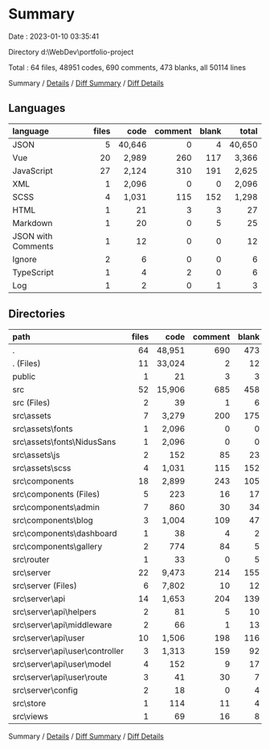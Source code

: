 # Summary

Date : 2023-01-10 03:35:41

Directory d:\\WebDev\\portfolio-project

Total : 64 files,  48951 codes, 690 comments, 473 blanks, all 50114 lines

Summary / [Details](details.md) / [Diff Summary](diff.md) / [Diff Details](diff-details.md)

## Languages
| language | files | code | comment | blank | total |
| :--- | ---: | ---: | ---: | ---: | ---: |
| JSON | 5 | 40,646 | 0 | 4 | 40,650 |
| Vue | 20 | 2,989 | 260 | 117 | 3,366 |
| JavaScript | 27 | 2,124 | 310 | 191 | 2,625 |
| XML | 1 | 2,096 | 0 | 0 | 2,096 |
| SCSS | 4 | 1,031 | 115 | 152 | 1,298 |
| HTML | 1 | 21 | 3 | 3 | 27 |
| Markdown | 1 | 20 | 0 | 5 | 25 |
| JSON with Comments | 1 | 12 | 0 | 0 | 12 |
| Ignore | 2 | 6 | 0 | 0 | 6 |
| TypeScript | 1 | 4 | 2 | 0 | 6 |
| Log | 1 | 2 | 0 | 1 | 3 |

## Directories
| path | files | code | comment | blank | total |
| :--- | ---: | ---: | ---: | ---: | ---: |
| . | 64 | 48,951 | 690 | 473 | 50,114 |
| . (Files) | 11 | 33,024 | 2 | 12 | 33,038 |
| public | 1 | 21 | 3 | 3 | 27 |
| src | 52 | 15,906 | 685 | 458 | 17,049 |
| src (Files) | 2 | 39 | 1 | 6 | 46 |
| src\\assets | 7 | 3,279 | 200 | 175 | 3,654 |
| src\\assets\\fonts | 1 | 2,096 | 0 | 0 | 2,096 |
| src\\assets\\fonts\\NidusSans | 1 | 2,096 | 0 | 0 | 2,096 |
| src\\assets\\js | 2 | 152 | 85 | 23 | 260 |
| src\\assets\\scss | 4 | 1,031 | 115 | 152 | 1,298 |
| src\\components | 18 | 2,899 | 243 | 105 | 3,247 |
| src\\components (Files) | 5 | 223 | 16 | 17 | 256 |
| src\\components\\admin | 7 | 860 | 30 | 34 | 924 |
| src\\components\\blog | 3 | 1,004 | 109 | 47 | 1,160 |
| src\\components\\dashboard | 1 | 38 | 4 | 2 | 44 |
| src\\components\\gallery | 2 | 774 | 84 | 5 | 863 |
| src\\router | 1 | 33 | 0 | 5 | 38 |
| src\\server | 22 | 9,473 | 214 | 155 | 9,842 |
| src\\server (Files) | 6 | 7,802 | 10 | 12 | 7,824 |
| src\\server\\api | 14 | 1,653 | 204 | 139 | 1,996 |
| src\\server\\api\\helpers | 2 | 81 | 5 | 10 | 96 |
| src\\server\\api\\middleware | 2 | 66 | 1 | 13 | 80 |
| src\\server\\api\\user | 10 | 1,506 | 198 | 116 | 1,820 |
| src\\server\\api\\user\\controller | 3 | 1,313 | 159 | 92 | 1,564 |
| src\\server\\api\\user\\model | 4 | 152 | 9 | 17 | 178 |
| src\\server\\api\\user\\route | 3 | 41 | 30 | 7 | 78 |
| src\\server\\config | 2 | 18 | 0 | 4 | 22 |
| src\\store | 1 | 114 | 11 | 4 | 129 |
| src\\views | 1 | 69 | 16 | 8 | 93 |

Summary / [Details](details.md) / [Diff Summary](diff.md) / [Diff Details](diff-details.md)